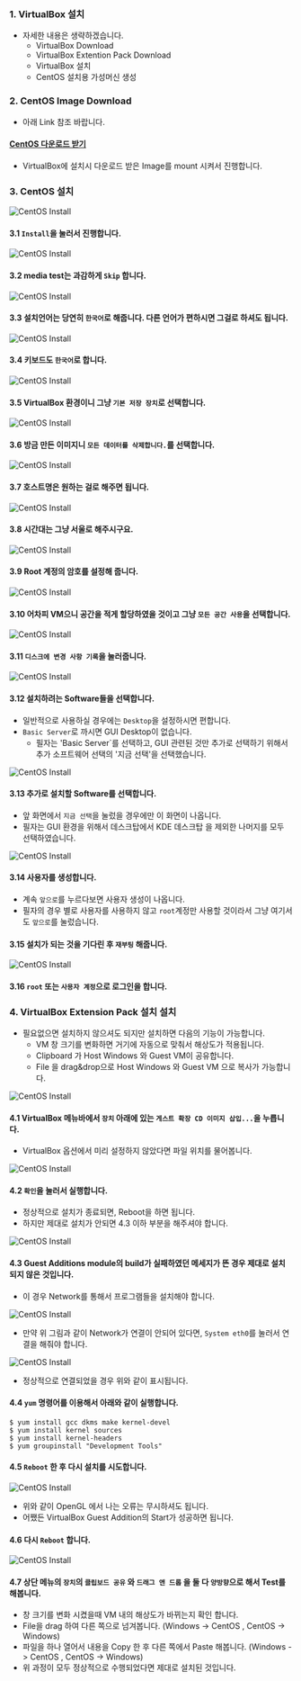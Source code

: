 ### 1. VirtualBox 설치

- 자세한 내용은 생략하겠습니다.
  - VirtualBox Download
  - VirtualBox Extention Pack Download
  - VirtualBox 설치
  - CentOS 설치용 가성머신 생성

### 2. CentOS Image Download

- 아래 Link 참조 바랍니다.

#### [CentOS 다운로드 받기](https://github.com/icysword/Study/wiki/Linux.CentOS.Download)

- VirtualBox에 설치시 다운로드 받은 Image를 mount 시켜서 진행합니다.

### 3. CentOS 설치

![CentOS Install](https://github.com/icysword/Study/wiki/Linux/CentOS/image/CentOS.install.01.png)

#### 3.1 `Install`을 눌러서 진행합니다.

![CentOS Install](https://github.com/icysword/Study/wiki/Linux/CentOS/image/CentOS.install.02.png)

#### 3.2 media test는 과감하게 `Skip` 합니다.

![CentOS Install](https://github.com/icysword/Study/wiki/Linux/CentOS/image/CentOS.install.03.png)

#### 3.3 설치언어는 당연히 `한국어`로 해줍니다. 다른 언어가 편하시면 그걸로 하셔도 됩니다.

![CentOS Install](https://github.com/icysword/Study/wiki/Linux/CentOS/image/CentOS.install.04.png)

#### 3.4 키보드도 `한국어`로 합니다.

![CentOS Install](https://github.com/icysword/Study/wiki/Linux/CentOS/image/CentOS.install.05.png)

#### 3.5 VirtualBox 환경이니 그냥 `기본 저장 장치`로 선택합니다.

![CentOS Install](https://github.com/icysword/Study/wiki/Linux/CentOS/image/CentOS.install.06.png)

#### 3.6 방금 만든 이미지니 `모든 데이터를 삭제합니다.`를 선택합니다.

![CentOS Install](https://github.com/icysword/Study/wiki/Linux/CentOS/image/CentOS.install.07.png)

#### 3.7 호스트명은 원하는 걸로 해주면 됩니다.

![CentOS Install](https://github.com/icysword/Study/wiki/Linux/CentOS/image/CentOS.install.08.png)

#### 3.8 시간대는 그냥 서울로 해주시구요.

![CentOS Install](https://github.com/icysword/Study/wiki/Linux/CentOS/image/CentOS.install.09.png)

#### 3.9 Root 계정의 암호를 설정해 줍니다.

![CentOS Install](https://github.com/icysword/Study/wiki/Linux/CentOS/image/CentOS.install.10.png)

#### 3.10 어차피 VM으니 공간을 적게 할당하였을 것이고 그냥 `모든 공간 사용`을 선택합니다.

![CentOS Install](https://github.com/icysword/Study/wiki/Linux/CentOS/image/CentOS.install.11.png)

#### 3.11 `디스크에 변경 사항 기록`을 눌러줍니다.

![CentOS Install](https://github.com/icysword/Study/wiki/Linux/CentOS/image/CentOS.install.12.png)

#### 3.12 설치하려는 Software들을 선택합니다.  

- 일반적으로 사용하실 경우에는 `Desktop`을 설정하시면 편합니다.
- `Basic Server`로 까시면 GUI Desktop이 없습니다.
  - 필자는 'Basic Server`를 선택하고, GUI 관련된 것만 추가로 선택하기 위해서 추가 소프트웨어 선택의 '지금 선택'을 선택했습니다.

![CentOS Install](https://github.com/icysword/Study/wiki/Linux/CentOS/image/CentOS.install.13.png)

#### 3.13 추가로 설치할 Software를 선택합니다.  

- 앞 화면에서 `지금 선택`을 눌렀을 경우에만 이 화면이 나옵니다.
- 필자는 GUI 환경을 위해서 데스크탑에서 KDE 데스크탑 을 제외한 나머지를 모두 선택하였습니다.

![CentOS Install](https://github.com/icysword/Study/wiki/Linux/CentOS/image/CentOS.install.14.png)

#### 3.14 사용자를 생성합니다.  

- 계속 `앞으로`를 누르다보면 사용자 생성이 나옵니다.
- 필자의 경우 별로 사용자를 사용하지 않고 `root`계정만 사용할 것이라서 그냥 여기서도 `앞으로`를 눌렀습니다.

#### 3.15 설치가 되는 것을 기다린 후 `재부팅` 해줍니다.

![CentOS Install](https://github.com/icysword/Study/wiki/Linux/CentOS/image/CentOS.install.15.png)

#### 3.16 `root` 또는 `사용자 계정`으로 로그인을 합니다.  

### 4. VirtualBox Extension Pack 설치 설치

- 필요없으면 설치하지 않으셔도 되지만 설치하면 다음의 기능이 가능합니다.
  - VM 창 크기를 변화하면 거기에 자동으로 맞춰서 해상도가 적용됩니다.
  - Clipboard 가 Host Windows 와 Guest VM이 공유합니다.
  - File 을 drag&drop으로 Host Windows 와 Guest VM 으로 복사가 가능합니다.

![CentOS Install](https://github.com/icysword/Study/wiki/Linux/CentOS/image/CentOS.install.16.png)

#### 4.1 VirtualBox 메뉴바에서 `장치` 아래에 있는 `게스트 확장 CD 이미지 삽입...`을 누릅니다.

- VirtualBox 옵션에서 미리 설정하지 않았다면 파일 위치를 물어봅니다.

![CentOS Install](https://github.com/icysword/Study/wiki/Linux/CentOS/image/CentOS.install.17.png)

#### 4.2 `확인`을 눌러서 실행합니다.

- 정상적으로 설치가 종료되면, Reboot을 하면 됩니다.
- 하지만 제대로 설치가 안되면 4.3 이하 부분을 해주셔야 합니다.

![CentOS Install](https://github.com/icysword/Study/wiki/Linux/CentOS/image/CentOS.install.18.png)

#### 4.3 Guest Additions module의 build가 실패하였던 메세지가 뜬 경우 제대로 설치되지 않은 것입니다.

- 이 경우 Network를 통해서 프로그램들을 설치해야 합니다.

![CentOS Install](https://github.com/icysword/Study/wiki/Linux/CentOS/image/CentOS.install.22.png)

- 만약 위 그림과 같이 Network가 연결이 안되어 있다면, `System eth0`를 눌러서 연결을 해줘야 합니다.

![CentOS Install](https://github.com/icysword/Study/wiki/Linux/CentOS/image/CentOS.install.19.png)

- 정상적으로 연결되었을 경우 위와 같이 표시됩니다.

#### 4.4 `yum` 명령어를 이용해서 아래와 같이 실행합니다.

```
$ yum install gcc dkms make kernel-devel
$ yum install kernel sources
$ yum install kernel-headers
$ yum groupinstall "Development Tools"
```

#### 4.5 `Reboot` 한 후 다시 설치를 시도합니다.

![CentOS Install](https://github.com/icysword/Study/wiki/Linux/CentOS/image/CentOS.install.20.png)

- 위와 같이 OpenGL 에서 나는 오류는 무시하셔도 됩니다.
- 어쨌든 VirtualBox Guest Addition의 Start가 성공하면 됩니다.

#### 4.6 다시 `Reboot` 합니다.

![CentOS Install](https://github.com/icysword/Study/wiki/Linux/CentOS/image/CentOS.install.21.png)

#### 4.7 상단 메뉴의 `장치`의 `클립보드 공유` 와 `드래그 앤 드롭` 을 둘 다 `양방향`으로 해서 Test를 해봅니다.  

- 창 크기를 변화 시켰을때 VM 내의 해상도가 바뀌는지 확인 합니다.
- File을 drag 하여 다른 쪽으로 넘겨봅니다. (Windows -> CentOS , CentOS -> Windows)
- 파일을 하나 열어서 내용을 Copy 한 후 다른 쪽에서 Paste 해봅니다. (Windows -> CentOS , CentOS -> Windows)
- 위 과정이 모두 정상적으로 수행되었다면 제대로 설치된 것입니다.


